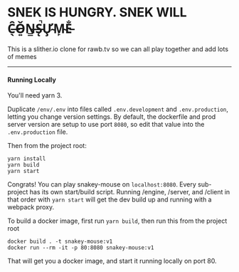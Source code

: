 # SNEK IS HUNGRY. SNEK WILL C̶̖̑Ǒ̵͍N̶̳S̵̨̚Ư̴̧M̴̙E̵̐

This is a slither.io clone for rawb.tv so we can all play together and add lots of memes

_____
#### Running Locally
You'll need yarn 3. 

Duplicate `/env/.env` into files called `.env.development` and `.env.production`, letting you 
change version settings. By default, the dockerfile and prod server version are setup to use 
port `8080`, so edit that value into the `.env.production` file.

Then from the project root:
```
yarn install
yarn build
yarn start
```
Congrats! You can play snakey-mouse on `localhost:8080`. Every sub-project has its own
start/build script. Running /engine, /server, and /client in that order with `yarn start` will
get the dev build up and running with a webpack proxy.

To build a docker image, first run `yarn build`, then run this from the project root
```
docker build . -t snakey-mouse:v1
docker run --rm -it -p 80:8080 snakey-mouse:v1
```
That will get you a docker image, and start it running locally on port 80.
